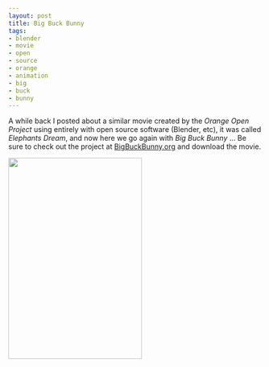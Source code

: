 ```yaml
--- 
layout: post
title: Big Buck Bunny
tags: 
- blender
- movie
- open
- source
- orange
- animation
- big
- buck
- bunny
---
```

A while back I posted about a similar movie created by the <em>Orange Open Project</em> using entirely with open source software (Blender, etc), it was called <em>Elephants Dream</em>, and now here we go again with <em>Big Buck Bunny</em> ... Be sure to check out the project at <a title="Go!" href="http://www.bigbuckbunny.org" target="_blank">BigBuckBunny.org</a> and download the movie.

<a class="image" href="{{ site.url }}/images/2008/07/poster_bunny_bunnysize.jpg"><img class="alignnone size-thumbnail wp-image-241" title="poster_bunny_bunnysize" src="{{ site.url }}/images/2008/07/poster_bunny_bunnysize-265x400.jpg" alt="" width="265" height="400" /></a>
